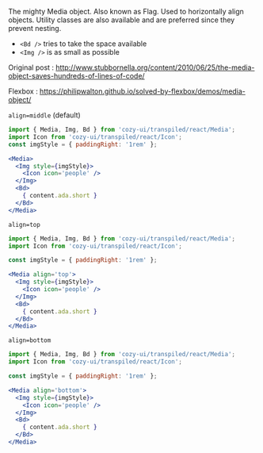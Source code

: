 The mighty Media object. Also known as Flag. Used to horizontally align
objects. Utility classes are also available and are preferred since they
prevent nesting.

* `<Bd />` tries to take the space available
* `<Img />` is as small as possible

Original post : http://www.stubbornella.org/content/2010/06/25/the-media-object-saves-hundreds-of-lines-of-code/

Flexbox : https://philipwalton.github.io/solved-by-flexbox/demos/media-object/

`align=middle` (default)

```jsx
import { Media, Img, Bd } from 'cozy-ui/transpiled/react/Media';
import Icon from 'cozy-ui/transpiled/react/Icon';
const imgStyle = { paddingRight: '1rem' };

<Media>
  <Img style={imgStyle}>
    <Icon icon='people' />
  </Img>
  <Bd>
    { content.ada.short }
  </Bd>
</Media>
```

`align=top`

```jsx
import { Media, Img, Bd } from 'cozy-ui/transpiled/react/Media';
import Icon from 'cozy-ui/transpiled/react/Icon';

const imgStyle = { paddingRight: '1rem' };

<Media align='top'>
  <Img style={imgStyle}>
    <Icon icon='people' />
  </Img>
  <Bd>
    { content.ada.short }
  </Bd>
</Media>
```

`align=bottom`

```jsx
import { Media, Img, Bd } from 'cozy-ui/transpiled/react/Media';
import Icon from 'cozy-ui/transpiled/react/Icon';

const imgStyle = { paddingRight: '1rem' };

<Media align='bottom'>
  <Img style={imgStyle}>
    <Icon icon='people' />
  </Img>
  <Bd>
    { content.ada.short }
  </Bd>
</Media>
```
